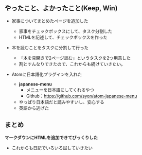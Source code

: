 
## やったこと、よかったこと(Keep, Win)

* 家事についてまとめたページを追加した
  * 家事をチェックボックスにして、タスク分割した
  * HTMLを記述して、チェックボックスを作った


* 本を読むことをタスクに分割して行った
  * 「本を見開きで2ページ読む」というタスクを2つ用意した
  * 割とすんなりできたので、これからも続けていきたい。


* Atomに日本語化プラグインを入れた
  * **japanese-menu**
    * メニューを日本語にしてくれるやつ
    * Github：https://github.com/syon/atom-japanese-menu
  * やっぱり日本語だと読みやすいし、安心する
  * 英語から逃げた


## まとめ

**マークダウンにHTMLを追加できてびっくりした**

* これからも日記でいろいろ試していきたい
